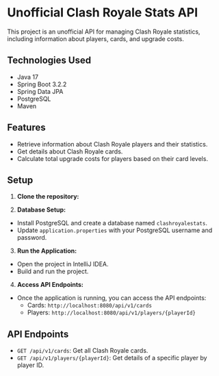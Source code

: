 # Unofficial Clash Royale Stats API

This project is an unofficial API for managing Clash Royale statistics, including information about players, cards, and upgrade costs.

## Technologies Used

- Java 17
- Spring Boot 3.2.2
- Spring Data JPA
- PostgreSQL
- Maven

## Features

- Retrieve information about Clash Royale players and their statistics.
- Get details about Clash Royale cards.
- Calculate total upgrade costs for players based on their card levels.

## Setup

1. **Clone the repository:**

2. **Database Setup:**
- Install PostgreSQL and create a database named `clashroyalestats`.
- Update `application.properties` with your PostgreSQL username and password.

3. **Run the Application:**
- Open the project in IntelliJ IDEA.
- Build and run the project.

4. **Access API Endpoints:**
- Once the application is running, you can access the API endpoints:
  - Cards: `http://localhost:8080/api/v1/cards`
  - Players: `http://localhost:8080/api/v1/players/{playerId}`

## API Endpoints

- `GET /api/v1/cards`: Get all Clash Royale cards.
- `GET /api/v1/players/{playerId}`: Get details of a specific player by player ID.
